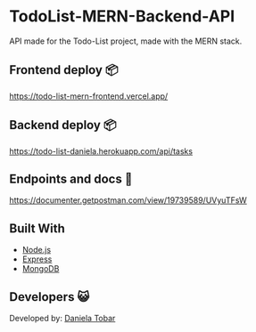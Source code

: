 # TodoList-MERN-Backend-API 
API made for the Todo-List project, made with the MERN stack.

## Frontend deploy 📦 

https://todo-list-mern-frontend.vercel.app/

## Backend deploy 📦

https://todo-list-daniela.herokuapp.com/api/tasks

## Endpoints and docs 🎯

https://documenter.getpostman.com/view/19739589/UVyuTFsW

## Built With 


* [Node.js](https://nodejs.org/es/)
* [Express](https://expressjs.com/es/)
* [MongoDB](https://www.mongodb.com/es)

## Developers :smiley_cat:


Developed by:  [Daniela Tobar](https://github.com/DanielaTob)
